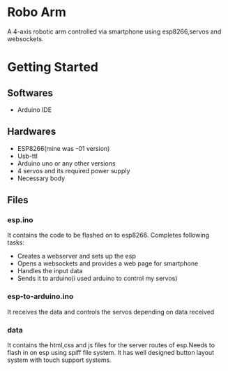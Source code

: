 
# Robo Arm
A 4-axis robotic arm controlled via smartphone using esp8266,servos and websockets.
# Getting Started
## Softwares
- Arduino IDE
## Hardwares
- ESP8266(mine was -01 version)
- Usb-ttl
- Arduino uno or any other versions
- 4 servos and its required power supply
- Necessary body
## Files
### esp.ino
It contains the code to be flashed on to esp8266.
Completes following tasks:
- Creates a webserver and sets up the esp
- Opens a websockets and provides a web page for smartphone
- Handles the input data
- Sends it to arduino(i used arduino to control my servos)
### esp-to-arduino.ino
It receives the data and controls the servos depending on data received
### data
It contains the html,css and js files for the server routes of esp.Needs to flash in on esp using spiff file system.
It has well designed button layout system with touch support systems.

